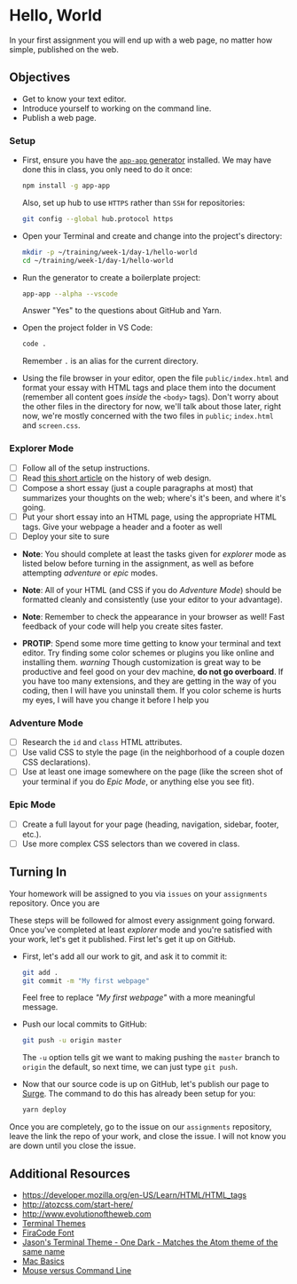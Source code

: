 # Hello, World

In your first assignment you will end up with a web page, no matter how simple, published on the web.

## Objectives

- Get to know your text editor.
- Introduce yourself to working on the command line.
- Publish a web page.

### Setup

- First, ensure you have the [`app-app` generator](https://github.com/tiy-tpa-fee/app-app) installed. We may have done this in class, you only need to do it once:

  ```sh
  npm install -g app-app
  ```

  Also, set up hub to use `HTTPS` rather than `SSH` for repositories:

  ```sh
  git config --global hub.protocol https
  ```

- Open your Terminal and create and change into the project's directory:

  ```sh
  mkdir -p ~/training/week-1/day-1/hello-world
  cd ~/training/week-1/day-1/hello-world
  ```

- Run the generator to create a boilerplate project:

  ```sh
  app-app --alpha --vscode
  ```

  Answer "Yes" to the questions about GitHub and Yarn.

- Open the project folder in VS Code:

  ```sh
  code .
  ```

  Remember `.` is an alias for the current directory.

- Using the file browser in your editor, open the file `public/index.html` and format your essay with HTML tags and place them into the document (remember all content goes _inside_ the `<body>` tags). Don't worry about the other files in the directory for now, we'll talk about those later, right now, we're mostly concerned with the two files in `public`; `index.html` and `screen.css`.

### Explorer Mode

- [ ] Follow all of the setup instructions.
- [ ] Read [this short article](http://blog.froont.com/brief-history-of-web-design-for-designers/) on the history of web design.
- [ ] Compose a short essay (just a couple paragraphs at most) that summarizes your thoughts on the web; where's it's been, and where it's going.
- [ ] Put your short essay into an HTML page, using the appropriate HTML tags. Give your webpage a header and a footer as well
- [ ] Deploy your site to sure

- **Note**: You should complete at least the tasks given for _explorer_ mode as listed below before turning in the assignment, as well as before attempting _adventure_ or _epic_ modes.

- **Note**:  All of your HTML (and CSS if you do *Adventure Mode*) should be formatted cleanly and consistently (use your editor to your advantage). 

- **Note**: Remember to check the appearance in your browser as well! Fast feedback of your code will help you create sites faster. 


- **PROTIP**:  Spend some more time getting to know your terminal and text editor. Try finding some color schemes or plugins you like online and installing them. _warning_ Though customization is great way to be productive and feel good on your dev machine, **do not go overboard**. If you have too many extensions, and they are getting in the way of you coding, then I will have you uninstall them. If you color scheme is hurts my eyes, I will have you change it before I help you


### Adventure Mode

- [ ] Research the `id` and `class` HTML attributes.
- [ ] Use valid CSS to style the page (in the neighborhood of a couple dozen CSS declarations).
- [ ] Use at least one image somewhere on the page (like the screen shot of your terminal if you do *Epic Mode*, or anything else you see fit).

### Epic Mode

- [ ] Create a full layout for your page (heading, navigation, sidebar, footer, etc.).
- [ ] Use more complex CSS selectors than we covered in class.

## Turning In

Your homework will be assigned to you via `issues` on your `assignments` repository. Once you are

These steps will be followed for almost every assignment going forward. Once you've completed at least _explorer_ mode and you're satisfied with your work, let's get it published. First let's get it up on GitHub.

- First, let's add all our work to git, and ask it to commit it:

  ```sh
  git add .
  git commit -m "My first webpage"
  ```

  Feel free to replace _"My first webpage"_ with a more meaningful message.

- Push our local commits to GitHub:

  ```sh
  git push -u origin master
  ```

  The `-u` option tells git we want to making pushing the `master` branch to `origin` the default, so next time, we can just type `git push`.

- Now that our source code is up on GitHub, let's publish our page to [Surge](https://surge.sh). The command to do this has already been setup for you:

  ```sh
  yarn deploy
  ```

Once you are completely, go to the issue on our `assignments` repository, leave the link the repo of your work, and close the issue. I will not know you are down until you close the issue. 




## Additional Resources

- https://developer.mozilla.org/en-US/Learn/HTML/HTML_tags
- http://atozcss.com/start-here/
- http://www.evolutionoftheweb.com
- [Terminal Themes](https://github.com/lysyi3m/osx-terminal-themes)
- [FiraCode Font](https://github.com/tonsky/FiraCode)
- [Jason's Terminal Theme - One Dark - Matches the Atom theme of the same name](https://github.com/nathanbuchar/atom-one-dark-terminal)
- [Mac Basics](https://www.apple.com/support/macbasics/)
- [Mouse versus Command Line](http://lifehacker.com/5633909/who-needs-a-mouse-learn-to-use-the-command-line-for-almost-anything)